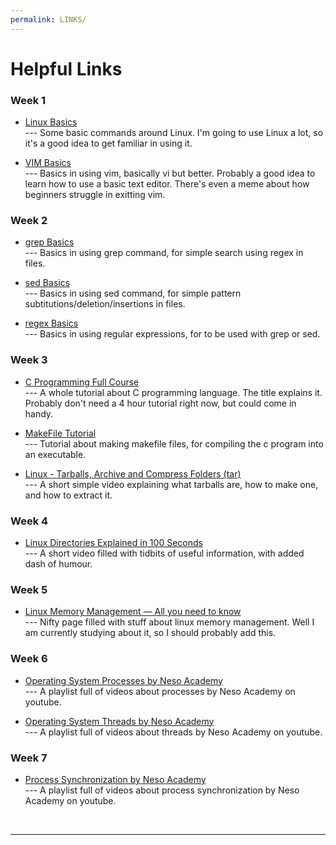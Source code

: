 ```yaml
---
permalink: LINKS/
---
```


# Helpful Links

### Week 1
* [Linux Basics](geeksforgeeks.org/linux-tutorial/) <br>
--- Some basic commands around Linux. I'm going to use Linux a lot, so it's a good idea to get familiar in using it.

* [VIM Basics](opensource.com/article/19/3/getting-started-vim) <br>
--- Basics in using vim, basically vi but better. Probably a good idea to learn how to use a basic text editor. There's even a meme about how beginners struggle in exitting vim.

### Week 2
* [grep Basics](https://www.geeksforgeeks.org/grep-command-in-unixlinux/) <br>
--- Basics in using grep command, for simple search using regex in files.

* [sed Basics](https://www.geeksforgeeks.org/sed-command-in-linux-unix-with-examples/) <br>
--- Basics in using sed command, for simple pattern subtitutions/deletion/insertions in files.

* [regex Basics](https://www.geeksforgeeks.org/how-to-use-regular-expressions-regex-on-linux/) <br>
--- Basics in using regular expressions, for to be used with grep or sed.

### Week 3
* [C Programming Full Course](https://www.youtube.com/watch?v=87SH2Cn0s9A) <br>
--- A whole tutorial about C programming language. The title explains it. Probably don't need a 4 hour tutorial right now, but could come in handy.

* [MakeFile Tutorial](https://makefiletutorial.com/) <br>
--- Tutorial about making makefile files, for compiling the c program into an executable.

* [Linux - Tarballs, Archive and Compress Folders (tar)](https://www.youtube.com/watch?v=l0yqs8t6ywo) <br>
--- A short simple video explaining what tarballs are, how to make one, and how to extract it.

### Week 4
* [Linux Directories Explained in 100 Seconds](https://www.youtube.com/watch?v=42iQKuQodW4) <br>
--- A short video filled with tidbits of useful information, with added dash of humour.

### Week 5
* [Linux Memory Management — All you need to know](https://hemantra.medium.com/linux-memory-management-all-you-need-to-know-d1dbdda8b386) <br>
--- Nifty page filled with stuff about linux memory management. Well I am currently studying about it, so I should probably add this.

### Week 6
* [Operating System Processes by Neso Academy](https://www.youtube.com/playlist?list=PLBlnK6fEyqRgKl0MbI6kbI5ffNt7BF8Fn) <br>
--- A playlist full of videos about processes by Neso Academy on youtube.

* [Operating System Threads by Neso Academy](https://www.youtube.com/playlist?list=PLBlnK6fEyqRh5YXKAPCZPVZPkdhQa9Skz) <br>
--- A playlist full of videos about threads by Neso Academy on youtube. 

### Week 7
* [Process Synchronization by Neso Academy](https://www.youtube.com/playlist?list=PLBlnK6fEyqRjDf_dmCEXgl6XjVKDDj0M2) <br>
--- A playlist full of videos about process synchronization by Neso Academy on youtube.


<br>
<hr>
